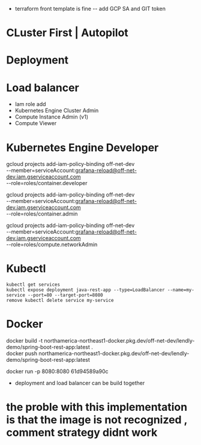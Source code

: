 - terraform front template is fine -- add GCP SA and GIT token

# CLuster First | Autopilot

# Deployment

# Load balancer

- Iam role add
- Kubernetes Engine Cluster Admin
- Compute Instance Admin (v1)
- Compute Viewer

# Kubernetes Engine Developer

gcloud projects add-iam-policy-binding off-net-dev \
 --member=serviceAccount:grafana-reload@off-net-dev.iam.gserviceaccount.com \
 --role=roles/container.developer

gcloud projects add-iam-policy-binding off-net-dev \
 --member=serviceAccount:grafana-reload@off-net-dev.iam.gserviceaccount.com \
 --role=roles/container.admin

gcloud projects add-iam-policy-binding off-net-dev \
 --member=serviceAccount:grafana-reload@off-net-dev.iam.gserviceaccount.com \
 --role=roles/compute.networkAdmin

# Kubectl

    kubectl get services
    kubectl expose deployment java-rest-app --type=LoadBalancer --name=my-service --port=80 --target-port=8080
    remove kubectl delete service my-service

# Docker

docker build -t northamerica-northeast1-docker.pkg.dev/off-net-dev/lendly-demo/spring-boot-rest-app:latest .  
docker push northamerica-northeast1-docker.pkg.dev/off-net-dev/lendly-demo/spring-boot-rest-app:latest

docker run -p 8080:8080 61d94589a90c

- deployment and load balancer can be build together

# the proble with this implementation is that the image is not recognized , comment strategy didnt work
